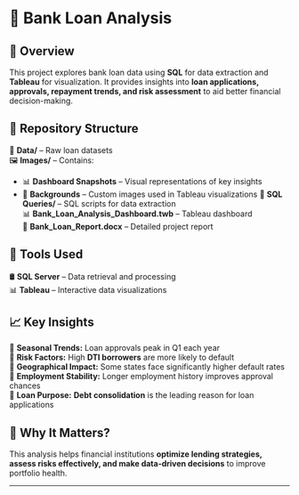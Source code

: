# 🏦 Bank Loan Analysis  

## 📖 Overview  
This project explores bank loan data using **SQL** for data extraction and **Tableau** for visualization. It provides insights into **loan applications, approvals, repayment trends, and risk assessment** to aid better financial decision-making.  

## 📂 Repository Structure  
📜 **Data/** – Raw loan datasets  
🖼 **Images/** – Contains:  
   - 📊 **Dashboard Snapshots** – Visual representations of key insights  
   - 🎨 **Backgrounds** – Custom images used in Tableau visualizations
📜 **SQL Queries/** – SQL scripts for data extraction  
📊 **Bank_Loan_Analysis_Dashboard.twb** – Tableau dashboard  
📄 **Bank_Loan_Report.docx** – Detailed project report  

## 🔧 Tools Used  
🛢 **SQL Server** – Data retrieval and processing  
📊 **Tableau** – Interactive data visualizations  

## 📈 Key Insights  
🔹 **Seasonal Trends:** Loan approvals peak in Q1 each year  
🔹 **Risk Factors:** High **DTI borrowers** are more likely to default  
🔹 **Geographical Impact:** Some states face significantly higher default rates  
🔹 **Employment Stability:** Longer employment history improves approval chances  
🔹 **Loan Purpose:** **Debt consolidation** is the leading reason for loan applications  

## 🚀 Why It Matters?  
This analysis helps financial institutions **optimize lending strategies, assess risks effectively, and make data-driven decisions** to improve portfolio health.  

---
